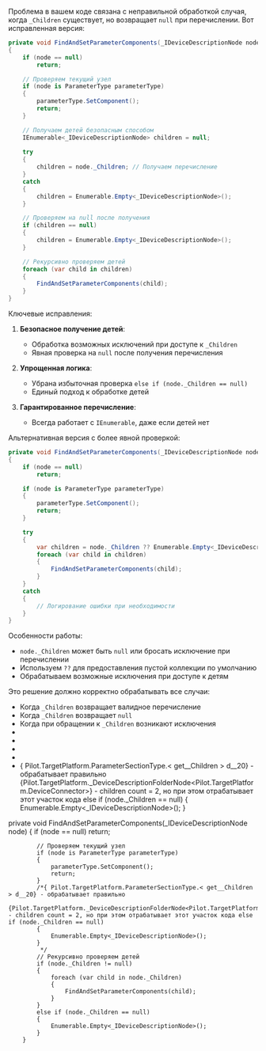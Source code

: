 Проблема в вашем коде связана с неправильной обработкой случая, когда `_Children` существует, но возвращает `null` при перечислении. Вот исправленная версия:

```csharp
private void FindAndSetParameterComponents(_IDeviceDescriptionNode node)
{
    if (node == null)
        return;

    // Проверяем текущий узел
    if (node is ParameterType parameterType)
    {
        parameterType.SetComponent();
        return;
    }

    // Получаем детей безопасным способом
    IEnumerable<_IDeviceDescriptionNode> children = null;
    
    try
    {
        children = node._Children; // Получаем перечисление
    }
    catch
    {
        children = Enumerable.Empty<_IDeviceDescriptionNode>();
    }

    // Проверяем на null после получения
    if (children == null)
    {
        children = Enumerable.Empty<_IDeviceDescriptionNode>();
    }

    // Рекурсивно проверяем детей
    foreach (var child in children)
    {
        FindAndSetParameterComponents(child);
    }
}
```

Ключевые исправления:

1. **Безопасное получение детей**:
   - Обработка возможных исключений при доступе к `_Children`
   - Явная проверка на `null` после получения перечисления

2. **Упрощенная логика**:
   - Убрана избыточная проверка `else if (node._Children == null)`
   - Единый подход к обработке детей

3. **Гарантированное перечисление**:
   - Всегда работает с `IEnumerable`, даже если детей нет

Альтернативная версия с более явной проверкой:

```csharp
private void FindAndSetParameterComponents(_IDeviceDescriptionNode node)
{
    if (node == null)
        return;

    if (node is ParameterType parameterType)
    {
        parameterType.SetComponent();
        return;
    }

    try
    {
        var children = node._Children ?? Enumerable.Empty<_IDeviceDescriptionNode>();
        foreach (var child in children)
        {
            FindAndSetParameterComponents(child);
        }
    }
    catch
    {
        // Логирование ошибки при необходимости
    }
}
```

Особенности работы:
- `node._Children` может быть `null` или бросать исключение при перечислении
- Используем `??` для предоставления пустой коллекции по умолчанию
- Обрабатываем возможные исключения при доступе к детям

Это решение должно корректно обрабатывать все случаи:
- Когда `_Children` возвращает валидное перечисление
- Когда `_Children` возвращает `null`
- Когда при обращении к `_Children` возникают исключения
-
-
-
-
- { Pilot.TargetPlatform.ParameterSectionType.< get__Children > d__20} - обрабатывает правильно
             {Pilot.TargetPlatform._DeviceDescriptionFolderNode<Pilot.TargetPlatform.DeviceConnector>} - children count = 2, но при этом отрабатывает этот участок кода else if (node._Children == null)
            {
                Enumerable.Empty<_IDeviceDescriptionNode>();
            }

private void FindAndSetParameterComponents(_IDeviceDescriptionNode node)
        {
            if (node == null)
                return;

            // Проверяем текущий узел
            if (node is ParameterType parameterType)
            {
                parameterType.SetComponent();
                return;
            }
            /*{ Pilot.TargetPlatform.ParameterSectionType.< get__Children > d__20} - обрабатывает правильно
             {Pilot.TargetPlatform._DeviceDescriptionFolderNode<Pilot.TargetPlatform.DeviceConnector>} - children count = 2, но при этом отрабатывает этот участок кода else if (node._Children == null)
            {
                Enumerable.Empty<_IDeviceDescriptionNode>();
            }
             */
            // Рекурсивно проверяем детей
            if (node._Children != null)
            { 
                foreach (var child in node._Children)
                {
                    FindAndSetParameterComponents(child);
                }
            }
            else if (node._Children == null)
            {
                Enumerable.Empty<_IDeviceDescriptionNode>();
            }
        }
